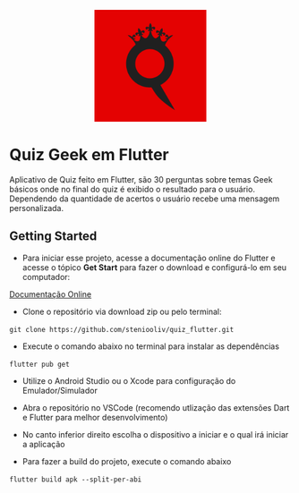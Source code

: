 <p align="center">
  <img src="/assets/icon/icon.png" alt="Quiz Logo" width="200"/>
<p>

# Quiz Geek em Flutter

Aplicativo de Quiz feito em Flutter, são 30 perguntas sobre temas Geek básicos onde no final do quiz é exibido o resultado para o usuário. Dependendo da quantidade de acertos o usuário recebe uma mensagem personalizada.

## Getting Started

- Para iniciar esse projeto, acesse a documentação online do Flutter e acesse o tópico **Get Start** para fazer o download e configurá-lo em seu computador:

[Documentação Online](https://flutter.dev/docs)

- Clone o repositório via download zip ou pelo terminal:

```git clone https://github.com/steniooliv/quiz_flutter.git```

- Execute o comando abaixo no terminal para instalar as dependências

```flutter pub get```

- Utilize o Android Studio ou o Xcode para configuração do Emulador/Simulador

- Abra o repositório no VSCode (recomendo utlização das extensões Dart e Flutter para melhor desenvolvimento)

- No canto inferior direito escolha o dispositivo a iniciar e o qual irá iniciar a aplicação

- Para fazer a build do projeto, execute o comando abaixo

```flutter build apk --split-per-abi``` 
